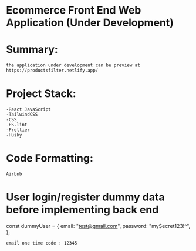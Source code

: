 # Ecommerce Front End Web Application (Under Development)

# Summary:

    the application under development can be preview at https://productsfilter.netlify.app/

# Project Stack:

    -React JavaScript
    -TailwindCSS
    -CSS
    -ES.lint
    -Prettier
    -Husky

# Code Formatting:

    Airbnb

# User login/register dummy data before implementing back end

const dummyUser = {
email: "test@gmail.com",
password: "mySecret123!^",
};

    email one time code : 12345
